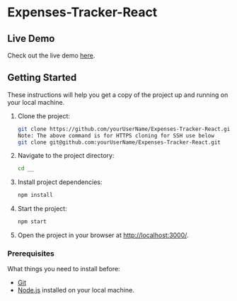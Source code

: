 # Expenses-Tracker-React

## Live Demo

Check out the live demo [here](https://fancy-muffin-042062.netlify.app/).

## Getting Started

These instructions will help you get a copy of the project up and running on your local machine.

1. Clone the project:
    ```bash
    git clone https://github.com/yourUserName/Expenses-Tracker-React.git
    Note: The above command is for HTTPS cloning for SSH use below
    git clone git@github.com:yourUserName/Expenses-Tracker-React.git
    ```

2. Navigate to the project directory:
    ```bash
    cd __
    ```

3. Install project dependencies:
    ```bash
    npm install
    ```

4. Start the project:
    ```bash
    npm start
    ```

5. Open the project in your browser at [http://localhost:3000/](http://localhost:3000/).


### Prerequisites

What things you need to install before:

- [Git](https://git-scm.com/)
- [Node.js](https://nodejs.org/) installed on your local machine.
